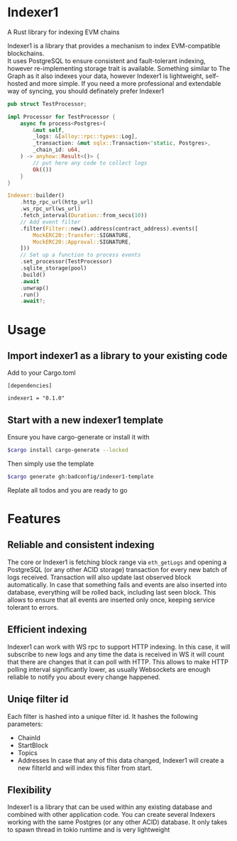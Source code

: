 # Indexer1
A Rust library for indexing EVM chains

Indexer1 is a library that provides a mechanism to index EVM-compatible blockchains.  
It uses PostgreSQL to ensure consistent and fault-tolerant indexing, however re-implementing storage trait is available.
Something similar to The Graph as it also indexes your data, however Indexer1 is lightweight, self-hosted and more simple. 
If you need a more professional and extendable way of syncing, you should definately prefer Indexer1
```rust
pub struct TestProcessor;

impl Processor for TestProcessor {
    async fn process<Postgres>(
        &mut self,
        _logs: &[alloy::rpc::types::Log],
        _transaction: &mut sqlx::Transaction<'static, Postgres>,
        _chain_id: u64,
    ) -> anyhow::Result<()> {
        // put here any code to collect logs
        Ok(())
    }
}

Indexer::builder()
    .http_rpc_url(http_url)
    .ws_rpc_url(ws_url)
    .fetch_interval(Duration::from_secs(10))
    // Add event filter
    .filter(Filter::new().address(contract_address).events([
        MockERC20::Transfer::SIGNATURE,
        MockERC20::Approval::SIGNATURE,
    ]))
    // Set up a function to process events
    .set_processor(TestProcessor)
    .sqlite_storage(pool)
    .build()
    .await
    .unwrap()
    .run()
    .await?;
```

# Usage

## Import indexer1 as a library to your existing code
Add to your Cargo.toml
```
[dependencies]

indexer1 = "0.1.0"
```

## Start with a new indexer1 template
Ensure you have cargo-generate or install it with
```bash
$cargo install cargo-generate --locked
```
Then simply use the template
```bash
$cargo generate gh:badconfig/indexer1-template
```
Replate all todos and you are ready to go

# Features

## Reliable and consistent indexing

The core or Indexer1 is fetching block range via ```eth_getLogs``` and opening a PostgreSQL (or any other ACID storage) transaction 
for every new batch of logs received. Transaction will also update last observed block automatically. In case that 
something fails and events are also inserted into database, everything will be rolled back, including last seen block.
This allows to ensure that all events are inserted only once, keeping service tolerant to errors.

## Efficient indexing

Indexer1 can work with WS rpc to support HTTP indexing. In this case, it will subscribe to new logs and any time 
the data is received in WS it will count that there are changes that it can poll with HTTP. This allows to make 
HTTP polling interval significantly lower, as usually Websockets are enough reliable to notify you about every 
change happened.

## Uniqe filter id

Each filter is hashed into a unique filter id. It hashes the following parameters: 
* ChainId
* StartBlock
* Topics
* Addresses
In case that any of this data changed, Indexer1 will create a new filterId and will index this filter from start.

## Flexibility

Indexer1 is a library that can be used within any existing database and combined with other application code.
You can create several Indexers working with the same Postgres (or any other ACID) database. 
It only takes to spawn thread in tokio runtime and is very lightweight
